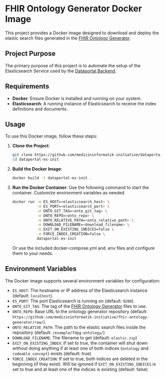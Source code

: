 # FHIR Ontology Generator Docker Image

This project provides a Docker image designed to download and deploy the elastic search files generated in the [FHIR Ontology Generator](https://github.com/medizininformatik-initiative/fhir-ontology-generator).

## Project Purpose

The primary purpose of this project is to automate the setup of the Elasticsearch Service used by the [Dataportal Backend](https://github.com/medizininformatik-initiative/feasibility-backend).

## Requirements

- **Docker**: Ensure Docker is installed and running on your system.
- **Elasticsearch**: A running instance of Elasticsearch to receive the index definitions and documents.

## Usage

To use this Docker image, follow these steps:

1. **Clone the Project**:
   ```bash
   git clone https://github.com/medizininformatik-initiative/dataportal-es-init
   cd dataportal-es-init
   ```

2. **Build the Docker Image**:
   ```bash
   docker build -t dataportal-es-init .
   ```

3. **Run the Docker Container**:
   Use the following command to start the container. Customize environment variables as needed.
   ```bash
   docker run -e ES_HOST=<elasticsearch_host> \
              -e ES_PORT=<elasticsearch_port> \
              -e ONTO_GIT_TAG=<onto_git_tag> \
              -e ONTO_REPO=<onto_repo> \
              -e ONTO_RELATIVE_PATH=<onto_relative_path> \
              -e DOWNLOAD_FILENAME=<download_filename> \
              -e EXIT_ON_EXISTING_INDICES=false \
              -e FORCE_INDEX_CREATION=false \
              dataportal-es-init
   ```
   Or use the included docker-compose.yml and .env files and configure them to your needs.

## Environment Variables

The Docker image supports several environment variables for configuration:

- `ES_HOST`: The hostname or IP address of the Elasticsearch instance (default: `localhost`).
- `ES_PORT`: The port Elasticsearch is running on (default: `9200`).
- `ONTO_GIT_TAG`: The tag of the [FHIR Ontology Generator](https://github.com/medizininformatik-initiative/fhir-ontology-generator) files to use.
- `ONTO_REPO`: Base URL to the ontology generator repository (default: `https://github.com/medizininformatik-initiative/fhir-ontology-generator/raw/`).
- `ONTO_RELATIVE_PATH`: The path to the elastic search files inside the repository (default: `/example/fdpg-ontology/`) 
- `DOWNLOAD_FILENAME`: The filename to get (default: `elastic.zip`)
- `EXIT_ON_EXISTING_INDEX`: If set to true, the container will shut down without doing anything if at least one of both indices (`ontology` and `codeable_concept`) exists (default: true)
- `FORCE_INDEX_CREATION`: If set to true, both indices are deleted in the beginning (if they exist). Will be ignored if `EXIT_ON_EXISTING_INDICES` is set to true and at least one of the indices is existing (default: false)
